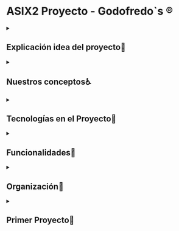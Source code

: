 <h1>ASIX2 Proyecto - Godofredo`s                          ®️</h1>

<details>
  <summary><h2>Explicación idea del proyecto📖</h2></summary>
<br>
<p>Estamos creando una plataforma web similar a GitHub, pero totalmente enfocada en el campo de la ciberseguridad. Como equipo, nuestra misión es ofrecer un espacio donde los profesionales de la seguridad informática puedan colaborar, compartir herramientas, scripts y proyectos que aborden distintas áreas de ciberseguridad, desde la evaluación de vulnerabilidades hasta la automatización de auditorías.

Una de las características clave de nuestra plataforma es el uso de imágenes Docker, lo que permitirá a los usuarios crear y compartir entornos preconfigurados de manera rápida y sencilla. Con esto, cualquier miembro de la comunidad podrá replicar de forma precisa estos entornos para realizar pruebas de seguridad, sin necesidad de configuraciones complejas. Además, esto facilitará la colaboración entre profesionales, ya que los entornos Docker garantizan que todo el mundo trabaje en el mismo entorno aislado y seguro.</p>
</details>

<details>
  <summary><h2>Nuestros conceptos♿</h2></summary>
  <br>
  
  <details>
  <summary><h3>Firebase (Servicio)</h3></summary>


  
</details>

  <details>
  <summary><h3>JavaScript (Lenguaje de Programación)</h3></summary>
  <br>
  <p>JavaScript es un lenguaje de programación interpretado y de alto nivel utilizado principalmente en el desarrollo web para crear páginas interactivas. Funciona del lado del cliente (en el navegador), pero también puede ejecutarse en el servidor mediante tecnologías como Node.js.</p>

  
</details>

  <details>
  <summary><h3>Docker🐋(Contenerización)</h3></summary>
  <br>
  <p>Docker es una plataforma que permite crear, distribuir y ejecutar aplicaciones dentro de contenedores. Los contenedores empaquetan todo lo necesario para que una aplicación funcione de manera consistente en diferentes entornos.</p>

  
</details>

  <details>
  <summary><h3>Nginx (Servidor Web y Proxy)</h3></summary>
  <br>
  <p>Nginx es un servidor web de alto rendimiento que también funciona como proxy inverso, balanceador de carga y servidor de caché. Es ampliamente utilizado en la distribución de tráfico web y la mejora del rendimiento de sitios web.</p>

  
</details>
</details>

<details>
  <summary><h2>Tecnologías en el Proyecto🤖</h2></summary>
  <br>
  <p>dddd</p>
  <p>dddd</p>
</details>


<details>
  <summary><h2>Funcionalidades📁</h2></summary>


  
</details>


<details>
  <summary><h2>Organización👣</h2></summary>
  <br>
  <h4>Nicolás Guerra📗</h4>

<h5>  - </h5>
<h5>  - </h5>

<h4>Adrià Trillo📙</h4>
<h5>  - </h5>
<h5>  - </h5>

<h4>Edward Murphy📘</h4>
<h5>  - </h5>
<h5>  - </h5>

</details>


<details>
  <summary><h2>Primer Proyecto🍆</h2></summary>
  <h1>ASIX2 Primer Proyecto Pagina Web - Godofredo`s</h1>

<h2>ÍNDICE</h2>
<ul>
    <li><b><a href="#Explicación idea del proyecto">Explicación idea del proyecto</a></b></li>
    <li><b><a href="#Nuestros Objetivos">Nuestros Objetivos</a></b></li>
    <li><b><a href="#Tecnologías Usadas">Tecnologías Usadas</a></b></li>
    <li><b><a href="#Organización">Organización:</a></b></li>
    <ul>
        <li><a href="#Diagrama Gantt">Diagrama Gantt</a></li>
        <li><a href="#Diagrama NoSql">Diagrama NoSql</a></li>
    </ul>
    <li><b><a href="#Página Web">Página Web:</a></b></li>
    <ul>
        <li><a href="#Mockup">Mockup</a></li>
        <li><a href="#Diagrama Web">Diagrama Web</a></li>
        <li><a href="#Paleta Colores">Paleta Colores</a></li>
        <li><a href="#Logo">Logo</a></li>
        <li><a href="#Funcionalidades Web">Funcionalidades Web</a></li>
    </ul>
    <li><b><a href="#Proxmox">Proxmox:</a></b></li>
    <ul>
        <li><a href="#Imagen Arquitectura">Imagen Arquitectura</a></li>
    </ul>
    <li><b><a href="#Router">Router</a></b></li>
    <li><b><a href="#DHCP">DHCP</a></b></li>
    <li><b><a href="#Firebase">Firebase</a></b></li>
    <li><b><a href="#DNS">DNS</a></b></li>
    <li><b><a href="#NGINX (Web)">NGINX (Web)</a></b></li>
    <li><b><a href="#FTP">FTP</a></b></li>
    <li><b><a href="#Cloudflared">Cloudflared</a></b></li>
    <li><b><a href="#Docker">Docker</a></b></li>
    <li><b><a href="#Instalaciones">Instalaciones:</a></b></li>
    <ul>
        <li><a href="#Instalación Proxmox">Instalación Proxmox</a></li>
        <li><a href="#Instalación Router">Instalación Router</a></li>
        <li><a href="#Instalación DHCP">Instalación DHCP</a></li>
        <li><a href="#Instalación Firebase">Instalación Firebase</a></li>
        <li><a href="#Instalación DNS">Instalación DNS</a>
        <li><a href="#Instalación NGINX">Instalación NGINX y SSL</a></li>
        <li><a href="#Instalación FTP">Instalación FTP</a></li>
        <li><a href="#Instalación Cloudflared">Instalación Cloudflared</a></li>
        <li><a href="#Instalación Docker">Instalación Docker</a></li>
    </ul>
</ul>



<h2 id="Explicación idea del proyecto">Explicación idea del proyecto</h2>
<p>Estamos creando una plataforma web similar a GitHub, pero totalmente enfocada en el campo de la ciberseguridad. Como equipo, nuestra misión es ofrecer un espacio donde los profesionales de la seguridad informática puedan colaborar, compartir herramientas, scripts y proyectos que aborden distintas áreas de ciberseguridad, desde la evaluación de vulnerabilidades hasta la automatización de auditorías.

Una de las características clave de nuestra plataforma es el uso de imágenes Docker, lo que permitirá a los usuarios crear y compartir entornos preconfigurados de manera rápida y sencilla. Con esto, cualquier miembro de la comunidad podrá replicar de forma precisa estos entornos para realizar pruebas de seguridad, sin necesidad de configuraciones complejas. Además, esto facilitará la colaboración entre profesionales, ya que los entornos Docker garantizan que todo el mundo trabaje en el mismo entorno aislado y seguro.</p>


<h2 id="Nuestros Objetivos">Nuestros Objetivo</h2>
<p>Nuestro objetivo es proporcionar una herramienta que no solo centralice el desarrollo en ciberseguridad, sino que también fomente una colaboración más efectiva entre expertos y entusiastas de la seguridad informática. Al concentrar los recursos, herramientas y proyectos en un solo lugar, buscamos facilitar el acceso a soluciones innovadoras y prácticas que puedan ser utilizadas por toda la comunidad.</p>
<img src="https://github.com/user-attachments/assets/222bf100-c324-4f2e-86e5-ef21598cb985" alt="LOGO-GODO" width="800" height="600" />

<h2 id="Tecnologias Usadas">Tecnologias Usadas</h2>
<p>En este proyecto, se han seleccionado las siguientes tecnologías para crear un entorno virtualizado y una aplicación web efectiva:</p>

<h4>1. Proxmox</h4>
<p>Proxmox es una plataforma de virtualización de código abierto que combina la gestión de máquinas virtuales y contenedores en un entorno centralizado. Ofrece una solución integral para optimizar el uso de los recursos del servidor, permitiendo administrar múltiples entornos desde una única interfaz. Además, facilita la creación de copias de seguridad, la migración en vivo de máquinas y la gestión avanzada de almacenamiento, lo que la convierte en una herramienta robusta para centros de datos y servidores privados.</p>

<h4>2. Máquinas Virtuales (VM)</h4>
<p>Las máquinas virtuales permiten ejecutar varios sistemas operativos independientes en un único hardware físico. Esto es útil tanto para pruebas como para la implementación de aplicaciones en entornos aislados, garantizando que los fallos o cambios en una máquina no afecten a las demás. Además, las VM mejoran la seguridad y flexibilidad del sistema, permitiendo la asignación dinámica de recursos y facilitando la escalabilidad según las necesidades del proyecto.</p>

<h4>3. BOOTSTRAP</h4>
<p>Bootstrap es un framework de diseño front-end que facilita la creación de interfaces web responsivas y modernas. Proporciona un conjunto predefinido de componentes de diseño, como botones, formularios, tablas y menús, que permiten a los desarrolladores construir sitios web atractivos con menos esfuerzo. Su uso de un sistema de rejillas y su enfoque "mobile-first" aseguran que los sitios web se adapten adecuadamente a cualquier dispositivo, mejorando la experiencia del usuario.</p>

<h4>4. HTML (HyperText Markup Language)</h4>
<p>HTML es el lenguaje de marcado fundamental para la creación de páginas web. Define la estructura básica del contenido mediante etiquetas, como encabezados, párrafos, imágenes y enlaces, que los navegadores web interpretan para mostrar el contenido de manera visual. Es el pilar de cualquier sitio web, proporcionando la base sobre la cual se construyen elementos interactivos y visuales mediante otras tecnologías como CSS y JavaScript.</p>

<h4>5. CSS (Cascading Style Sheets)</h4>
<p>CSS es el lenguaje utilizado para controlar la presentación y diseño de las páginas web. Permite separar el contenido (HTML) de la presentación, facilitando el mantenimiento y la actualización del estilo visual de un sitio. Con CSS se puede ajustar el diseño, los colores, las fuentes y el espaciado de los elementos, asegurando que las páginas web sean atractivas y responsivas, adaptándose a diferentes tamaños de pantalla y dispositivos.</p>

<h4>6. Firebase</h4>
<p>Firebase es una plataforma de desarrollo de aplicaciones basada en la nube, que incluye una base de datos NoSQL en tiempo real. Es ideal para aplicaciones que requieren un manejo eficiente de grandes volúmenes de datos, ya que permite almacenar, sincronizar y recuperar información de forma rápida y escalable. Además, proporciona herramientas para la autenticación, hosting y analítica, lo que facilita el desarrollo completo de aplicaciones web y móviles.</p>

<h4>6. Dockers</h4>
<p>Docker es una plataforma que utiliza contenedores para simplificar el desarrollo, despliegue y ejecución de aplicaciones. Permite empaquetar una aplicación y todas sus dependencias en una "imagen", asegurando que funcione de manera consistente en diferentes entornos. Al usar Docker, se reduce la necesidad de configurar entornos específicos en cada servidor, lo que agiliza la implementación y mejora la escalabilidad y portabilidad de las aplicaciones.</p>

<h4>Conclusión</h4>
<p>Estas tecnologías garantizan un entorno sólido y flexible, permitiendo el desarrollo de una aplicación web dinámica y eficiente que cumple con los objetivos del proyecto.</p>

<br>

<h2 id="Organizacion">Organizacion</h2>

<h4>Nicolás Guerra</h4>
<h5>  - Proxmox</h5>
<h5>  - DOCKERS</h5>
<h5>  - Firebase</h5>

<h4>Adrià Trillo</h4>
<h5>  - Máquinas Virtuales (VM)</h5>
<h5>  - HTML (HyperText Markup Language)</h5>

<h4>Edward Murphy</h4>
<h5>  - CSS (Cascading Style Sheets)</h5>
<h5>  - BOOTSTRAP</h5>

<h2 id="Diagrama Gantt">Diagrama Gantt</h2>
<img src="https://github.com/Rusta4/Godofredos/blob/main/fotos_memoria/diagrama-grantt.png" alt="LOGO-GODO" width="800" height="500" />

<h2 id="Diagrama NoSql">Diagrama NoSql</h2>
<p>Al haber utilizado Firebase, que tal como hemos comentado anteriormente, es un tipo de base de datos <b>NOSQL</b>. Así que la manera de realizar el diagrama es totalmente distinto, y en nuestro caso, lo hemos realizado desde el mismo cloud de Firebase. A continuación, os vamos a mostrar como han quedado estructuradas el conjunto de colecciones (tablas) con todos sus documentos y campos.</p>

<img src="https://github.com/user-attachments/assets/56b66400-d640-4b77-87d8-6df387f9c247" alt="LOGO-GODO" width="1000" height="500" />
<img src="https://github.com/user-attachments/assets/1c5a2ee1-1f9f-4540-858a-4dd2a3334718" alt="LOGO-GODO" width="1000" height="500" />
<img src="https://github.com/user-attachments/assets/4ea8488b-9647-413d-b05f-04bcfa4805bc" alt="LOGO-GODO" width="1000" height="500" />
<img src="https://github.com/user-attachments/assets/b3020efc-6d73-4622-aa33-34a2ffb66727" alt="LOGO-GODO" width="1000" height="500" />
<img src="https://github.com/user-attachments/assets/1ad4121e-51dd-4f97-bd8e-cfc334f9510d" alt="LOGO-GODO" width="1000" height="500" />
<img src="https://github.com/user-attachments/assets/acaca4fd-4094-4c29-a917-e81d2e7d605a" alt="LOGO-GODO" width="1000" height="500" />


<h1 id="Pagina Web">Pagina Web</h1>

<h2 id="Mockup">Mockup</h2>
<p>La primera pantalla es la de bienvenida, diseñada para captar la atención del usuario con un video de fondo que hace que la página sea visualmente atractiva. El mensaje principal invita a los usuarios a explorar el foro con repositorios destacados, acompañado de un botón de llamada a la acción que los lleva a descubrir los servicios ofrecidos. Además, se presentan categorías populares como Docker, Hacking tools e ISO files, que permiten a los usuarios elegir temas de interés de forma rápida y sencilla. Al final, se incluyen enlaces a redes sociales y la información legal, cumpliendo con las normativas y facilitando la conexión con la comunidad.</p>

<p>La segunda pantalla está enfocada en la exploración de contenido mediante una barra de búsqueda con filtros. Este diseño en formato de cuadrícula presenta resultados organizados en tarjetas visuales que muestran imágenes, texto y enlaces, brindando una vista previa clara del contenido antes de que el usuario acceda a más detalles. Los filtros permiten a los usuarios personalizar la búsqueda según sus necesidades, haciendo que la navegación sea más eficiente y rápida.</p>

<p>Por último, la tercera pantalla está dedicada a ofrecer información sobre el proyecto. Aquí se destaca un carrusel de imágenes que resalta características clave o actualizaciones del proyecto, acompañado de un bloque de texto que proporciona una breve descripción. Además, se muestran estadísticas importantes como descargas, usuarios activos y la experiencia en el sector, lo que ayuda a generar confianza en los visitantes mostrando el impacto y alcance del proyecto.</p>

<p>En general, el diseño está pensado para ofrecer una experiencia de usuario fluida, con una interfaz limpia y bien organizada. Cada sección tiene un propósito claro, facilitando la navegación y asegurando que los usuarios encuentren la información que buscan sin sentirse abrumados.</p>

<img src="https://github.com/Rusta4/Godofredos/blob/main/mokcups/conjunto-mockup%C3%A7.png" alt="LOGO-GODO" width="1000" height="500" />

<h2 id="Diagrama Web">Diagrama Web</h2>
<p>El mapa del sitio presenta una estructura técnica organizada alrededor de la página principal (HOME), que actúa como nodo central para acceder a cinco secciones clave: recursos técnicos, gestión de usuarios y páginas informativas. Los recursos técnicos incluyen Hacking tools, Docker, y ISO files, que enlazan a un foro de hacking, una página sobre Docker y descargas de archivos ISO, respectivamente. La gestión de usuarios se centra en la sección INICIAR SESIÓN, que permite autenticarse, registrarse o recuperar contraseñas mediante un código de verificación. Además, desde diferentes áreas del sitio se puede acceder al Perfil de usuario, donde es posible modificar credenciales como el usuario, la contraseña o el correo. La sección About Us proporciona información sobre el sitio, con enlaces hacia la autenticación y registro. La estructura facilita un flujo de navegación eficiente, priorizando tanto el acceso a recursos técnicos como la administración de la cuenta del usuario de manera clara y modular.</p>
<img src="https://github.com/user-attachments/assets/e90dfc7f-f809-465d-98d9-5063af0227a1" alt="LOGO-GODO" width="900" height="500" />

<h2 id="Paleta Colores">Paleta Colores</h2>
<p>Esta paleta de colores combina el blanco, gris claro, azul oscuro y verde fuerte para equilibrar simplicidad, profesionalismo y dinamismo. El blanco aporta claridad y limpieza, mientras que el gris claro ofrece neutralidad y elegancia sin desentonar. El azul oscuro transmite confianza y seriedad, siendo ideal para entornos corporativos, y el verde fuerte añade energía y frescura, destacando elementos clave como llamadas a la acción. En conjunto, crean una armonía visual que es funcional y atractiva.</p>
<img src="https://github.com/user-attachments/assets/4a00d276-8ad7-4cf6-a7fb-11ecbbd096f1" alt="LOGO-GODO" width="900" height="250" />

<h2 id="Logo">Logo</h2>
<p>Usaremos el primer logo para nuestra web porque refleja simplicidad y profesionalismo, alineándose con el estilo minimalista de marcas tecnológicas modernas. El diseño en blanco y negro aporta una estética limpia y elegante, lo que facilita su integración en diferentes plataformas. Además, el animal icónico en el logo le da personalidad y un toque distintivo sin sobrecargar el diseño.</p>
<img src="https://github.com/user-attachments/assets/a8580f0e-db47-4891-bf4a-0d3fd1cccb1d" alt="LOGO-GODO" width="400" height="400" />

<h2 id="Funcionalidades Web">Funcionalidades Web</h2>
<img src="https://github.com/user-attachments/assets/37a57af5-b507-4c2a-ad87-854c6c390611" alt="LOGO-GODO" width="1000" height="550" />
<img src="https://github.com/user-attachments/assets/750eb6fb-18b9-49af-bc89-a224408ab418" alt="LOGO-GODO" width="1000" height="550" />
<img src="https://github.com/user-attachments/assets/abc825ac-d3d8-4b15-a1c8-1d5af8564ee5" alt="LOGO-GODO" width="1000" height="550" />

<br>
    
<h1 id="Proxmox">Proxmox</h1>

<h2 id="Imagen Arquitectura">Imagen Arquitectura</h2>
<p>Nuestra arquitectura esta basada en una red virtual, la cual consta de un cliente (MV CLIENTE) que se conecta a Firebase mediante una máquina virtual que funciona como router (MV ROUTER) y un router físico conectado a Internet. Dicho enrutador consta con una dirección IP pública dinámica (100.77.20.X), la cual permite la conexión a Internet. MV ROUTER administra dos interfaces: una (VMBR0) externa con IP pública (100.77.20.120) conectada al router físico y otra (VMBR1) interna con IP privada (10.20.40.1) para la comunicación en la red local con el cliente (IP 10.20.40.2). La creación de estas dos redes permite al cliente el acceso a servicios externos, como Firebase, mediante la infraestructura virtual y física. Nosotros lo hemos realizado de la siguiente manera, </p>.
<img src="https://github.com/user-attachments/assets/fe519f3a-bd52-4966-bbc3-93b77aabf96b" alt="LOGO-GODO" width="900" height="600" />


<h1 id="Router">Router</h1>
<p>La incorporación de un router en nuestro proyecto es fundamental para su desarrollo, ya que necesitamos un dispositivo que actúe como puente y permita la conexión entre la red interna y el internet. Para lograr esto, configuraremos dos adaptadores: el primero establecerá la conexión con una red que tenga acceso a internet, mientras que el segundo se comunicará con la red interna. A través de la utilización de iptables, podremos habilitar el reenvío de paquetes, permitiendo así que los dispositivos de la red interna accedan a internet.</p>



<h1 id="DHCP">DHCP</h1>
<p>La integración de un servidor DHCP en nuestro proyecto es esencial para facilitar la gestión de direcciones IP en la red. Este dispositivo se encargará de asignar automáticamente direcciones IP a los dispositivos que se conectan a la red, simplificando así la configuración de cada uno. Al establecer un rango de direcciones disponibles y configurar el tiempo de concesión, el servidor DHCP asegura que cada dispositivo reciba una IP única sin conflictos</p>



<h1 id="Firebase">Firebase</h1>
<p>Firebase Database es una base de datos NoSQL alojada en la nube. Los datos se almacenan en formato JSON y se sincronizan en tiempo real con cada cliente conectado, manteniéndose disponibles incluso cuando la aplicación no tiene conexión. Nosotros utilizamos Firebase para tener la BBDD ahí dentro. Firebase utiliza scripts de .JSON para poder hacer consultas a la página web.</p> 

<p>Entre sus características principales, destaca la sincronización en tiempo real, la escalabilidad para manejar grandes volúmenes de datos y una estructura flexible que facilita la organización. Además, ofrece ventajas como la fácil integración con otros servicios de Firebase, reglas de seguridad para controlar el acceso a los datos y la capacidad de almacenamiento offline, permitiendo a los usuarios interactuar con la aplicación sin conexión a Internet. Este servicio es ideal para aplicaciones de chat, sistemas de gestión de contenidos y juegos multijugador, garantizando una experiencia fluida y dinámica.</p>


<h1 id="DNS">DNS</h1>
<p>Un servidor DNS es una herramienta muy importante en un proyecto de IT, ya que nos permite realizar funciones como la resolución de nombres directa o inversa. Además, nos permitirá tener acceso a la web del proyecto mediante el nombre de dominio o la IP, ya que lo configuraremos para que el servidor DNS y WEB funcionen al unísono.</p> 

<p>El DNS actúa como un directorio telefónico de Internet, traduciendo nombres de dominio amigables (como www.ejemplo.com) a direcciones IP que las computadoras pueden entender. Esto no solo facilita el acceso a sitios web, sino que también mejora la experiencia del usuario al evitar la necesidad de recordar direcciones IP numéricas. Además, los servidores DNS pueden proporcionar características adicionales como la redundancia, aumentando la disponibilidad y fiabilidad del servicio. También permiten gestionar registros de tipo A, CNAME, MX, entre otros, lo que es esencial para configurar correos electrónicos y otros servicios asociados. En resumen, un servidor DNS bien configurado es fundamental para asegurar el funcionamiento eficiente y accesible de cualquier proyecto web.</p>


<h1 id="NGINX (Web)">NGINX (WEB)</h1>
<p>NGINX es un servidor web y un proxy inverso muy importante en un proyecto de IT, ya que ofrece funcionalidades clave como la gestión de solicitudes HTTP, balanceo de carga y terminación de SSL. Su arquitectura asíncrona permite manejar múltiples conexiones simultáneamente, lo que lo hace ideal para aplicaciones con alto tráfico. Además, NGINX puede servir contenido estático de manera eficiente y también funciona como un servidor de proxy para aplicaciones dinámicas. Lo utilizamos para tener nuestro codigo de la web ahi y que la gente pueda verlo desde sus casas</p> 

<p>Una de las principales ventajas de NGINX es su capacidad para optimizar el rendimiento y reducir la latencia en la entrega de contenido. También se integra fácilmente con otros servicios, como servidores de aplicaciones, bases de datos y herramientas de almacenamiento en caché. A través de su configuración, puedes implementar reglas para la redirección de URLs, optimizar la compresión de archivos y habilitar características de seguridad como el filtrado de solicitudes. En resumen, NGINX no solo mejora la eficiencia y velocidad de las aplicaciones web, sino que también ofrece un alto grado de flexibilidad y control sobre el tráfico, siendo una herramienta esencial para cualquier proyecto web moderno.</p>


<h2>¿Qué es un servidor web?</h2>
<p>Un servidor web es un software que gestiona las solicitudes HTTP/HTTPS de los navegadores de los usuarios y responde con recursos, como páginas HTML, imágenes o archivos, que están alojados en el servidor. Básicamente, su función es recibir las peticiones de los clientes y entregarles los contenidos solicitados.</p> 
<br>

<h2>¿Qué es un hosting?</h2>
<p>El hosting, o alojamiento web, es el servicio que permite almacenar los archivos de un sitio web en un servidor para que sean accesibles a través de internet. Los Hosting ofrecen espacio en sus servidores para que los sitios web, correos electrónicos y bases de datos estén disponibles las 24 horas del día. Los servicios de hosting pueden ser compartidos, dedicados o en la nube.</p> 
<br>
<h2>¿Qué es un hosting?</h2>
<p>El hosting, o alojamiento web, es el servicio que permite almacenar los archivos de un sitio web en un servidor para que sean accesibles a través de internet. Los Hosting ofrecen espacio en sus servidores para que los sitios web, correos electrónicos y bases de datos estén disponibles las 24 horas del día. Los servicios de hosting pueden ser compartidos, dedicados o en la nube.</p> 
<br>
<h2>Comparativa entre Nginx y Apache</h2>

<h3>Arquitectura:</h3>

<ul>
<li><b>Apache:</b> Basado en un modelo de procesos o hilos, ya que cada solicitud es gestionada por un proceso o hilo separado.</li>

<li><b>Nginx: </b>Basado en un modelo asincrónico y basado en eventos, donde puede manejar muchas conexiones simultáneas con menos recursos. </li>

</ul>

<h3>Rendimiento:</h3>

<ul>
<li><b>Apache:</b> Menos eficiente en el manejo de muchas conexiones concurrentes debido a su modelo basado en procesos/threads.</li>

<li><b>Nginx: </b>Más eficiente para manejar grandes volúmenes de tráfico concurrente, con un menor uso de recursos.</li>

</ul>



<h3><u>Manejo de solicitudes:</u></h3>

<ul>
<li><b>Apache:</b> Cada solicitud requiere un nuevo hilo o proceso, lo que puede llevar a un mayor consumo de memoria.</li>

<li><b>Nginx: </b>Usa un enfoque no bloqueante y maneja solicitudes de manera asíncrona, lo que le permite procesar más solicitudes con menos memoria.</li>

</ul>

<h3>Soporte de PHP:</h3>

<ul>
<li><b>Apache:</b> Soporte nativo para PHP mediante mod_php.</li>

<li><b>Nginx: </b>No soporta PHP de forma nativa, requiere PHP-FPM (FastCGI Process Manager) para ejecutar PHP.</li>

</ul>

<h3>Configuración y Flexibilidad:</h3>

<ul>
<li><b>Apache:</b> Más flexible, con una amplia gama de módulos y configuraciones. </li>

<li><b>Nginx: </b>Configuración más sencilla y optimizada para rendimiento, pero con menos módulos que Apache.</li>

</ul>


<h3>Compatibilidad:</h3>

<ul>
<li><b>Apache:</b> Compatible con una gran cantidad de tecnologías y módulos, lo que lo hace versátil para muchos tipos de aplicaciones. </li>

<li><b>Nginx: </b>Aunque menos compatible con ciertos módulos que Apache, es excelente en configuraciones específicas de alto rendimiento.</li>

</ul>

<h3>Escalabilidad:</h3>

<ul>
<li><b>Apache:</b>  Menos escalable en entornos de alta carga debido a su modelo de procesos. </li>

<li><b>Nginx: </b>Mejor escalabilidad para manejar tráfico de alto volumen gracias a su modelo de procesamiento eficiente.</li>

</ul>
<br>

<h1 id="FTP">FTP</h1>
<p>FTP es un protocolo de red fundamental en un proyecto de IT, ya que permite la transferencia de archivos entre un cliente y un servidor de manera eficiente. A través de FTP, los usuarios pueden cargar y descargar archivos, facilitando la gestión de contenido en servidores web y otros entornos de almacenamiento. Además, este protocolo soporta la transferencia de archivos grandes y la posibilidad de reanudar cargas interrumpidas. Nosotros utilizaremos el ftp para que se almacenen ahi los archivos de la gente y la gente pueda descargarlos.</p> 


<p>Una de las principales ventajas de FTP es su simplicidad y amplia compatibilidad con diferentes sistemas operativos y plataformas. Permite la autenticación mediante credenciales, lo que garantiza la seguridad en la transferencia de datos. Además, con la variante SFTP (SSH File Transfer Protocol), se puede añadir una capa de cifrado, protegiendo así la información sensible durante el tránsito. FTP también ofrece funciones como la posibilidad de cambiar permisos de archivos y directorios, lo que permite una gestión más granular del acceso a los datos. En resumen, FTP es una herramienta esencial para la administración de archivos en proyectos web, asegurando una transferencia eficiente y segura de datos.</p>

<h1 id="Cloudflared">Cloudflared</h1>
<p>En mi proyecto, utilizo Cloudflared con NGINX para gestionar el tráfico de mi web, que está alojada en godo y accesible a través del dominio tallerdekirby.es. Hay varias razones por las que decidí integrar estas herramientas:

- Seguridad mejorada (Zero Trust)
Al utilizar Cloudflared, me aseguro de que no exponga directamente mi servidor a internet. Con Cloudflare Tunnel, puedo crear un túnel seguro entre mi servidor y los servicios de Cloudflare, lo que elimina la necesidad de abrir puertos en mi red. Esto mejora la seguridad al permitir que todo el tráfico pase a través de Cloudflare, que filtra amenazas antes de que lleguen a mi servidor. Además, Cloudflare protege mi aplicación de ataques DDoS, fuerza bruta, bots maliciosos, entre otros, lo que me da una capa adicional de protección.


- Configuración sencilla de SSL/TLS
Cloudflare me ofrece certificados SSL gratuitos y gestionados, lo cual me ahorra el trabajo de gestionar certificados SSL/TLS en mi servidor. Al usar Cloudflared con NGINX, el tráfico entre los usuarios y mi servidor está protegido de forma transparente, ya que Cloudflare maneja el cifrado en el túnel, garantizando una comunicación segura sin necesidad de configuraciones adicionales en mi parte.

En resumen, al usar Cloudflared con NGINX, puedo asegurarme de que mi sitio web godo en tallerdekirby.es esté bien protegido, funcione rápidamente y sea fácilmente escalable. Estas herramientas me ofrecen una solución eficiente y segura, lo que me permite centrarme más en el desarrollo y contenido de mi web sin preocuparme tanto por los aspectos técnicos de infraestructura y seguridad.
</p>

<h1 id="Docker">Dockers</h1>
<p>En mi proyecto, quiero implementar Docker de una manera que permita a los usuarios interactuar con una imagen Docker dentro de mi web, todo en un servidor externo. Mi objetivo es ofrecerles una experiencia donde puedan utilizar esta imagen de Docker sin necesidad de tener conocimientos técnicos ni hacer configuraciones complejas. Básicamente, quiero que puedan acceder y usar la imagen directamente desde el navegador.

- ¿Cómo lo voy a lograr?
Configuración de Docker en el servidor externo: Para lograrlo, voy a configurar un servidor externo que ejecute Docker. En ese servidor, cargaré una imagen Docker específica que permita a los usuarios ejecutar aplicaciones o herramientas dentro de un entorno aislado. La imagen Docker será preconfigurada con todo lo necesario, por lo que los usuarios no tendrán que hacer nada más que interactuar con la interfaz web.

- Interfaz web fácil de usar: 
Crearé una interfaz sencilla en mi web para que los usuarios puedan interactuar con la imagen Docker. Desde esta interfaz, podrán enviar comandos o realizar acciones dentro del contenedor, todo sin necesidad de instalar Docker o ejecutar configuraciones en su propio sistema. La comunicación con el servidor externo será transparente para ellos; simplemente usarán la web como si fuera una aplicación más.

- Seguridad y control: 
Para garantizar la seguridad de los usuarios y de mi infraestructura, controlaré el acceso a los contenedores Docker mediante permisos y restricciones. Esto me permitirá asegurarme de que los usuarios solo tengan acceso a lo que necesiten, evitando riesgos innecesarios.

- Escalabilidad y rendimiento:
Al usar Docker, puedo gestionar y escalar fácilmente los contenedores para soportar una mayor cantidad de usuarios sin afectar el rendimiento. Docker me permitirá lanzar instancias de la imagen de manera eficiente según la demanda, sin tener que preocuparme por la gestión manual de recursos.

- Experiencia sin complicaciones: 
Al final, el objetivo es que los usuarios de mi web puedan acceder a un contenedor Docker, utilizar las herramientas o servicios dentro de él, y todo esto sin necesidad de hacer configuraciones complejas. Quiero que la experiencia sea lo más sencilla posible, de modo que puedan enfocarse en lo que necesitan hacer dentro del contenedor, sin complicaciones.

En resumen, con esta solución basada en Docker, espero ofrecer a los usuarios una experiencia interactiva en mi web donde puedan utilizar una imagen Docker en un servidor externo, todo a través de una interfaz web amigable y sin necesidad de configuraciones adicionales.</p>

<img src="https://github.com/user-attachments/assets/ee34a6f1-98e1-4fd3-9f9d-3d241e743c9f" alt="LOGO-GODO" width="1000" height="500" />
<img src="https://github.com/user-attachments/assets/0601cb1f-1ec7-4787-9279-f89a1a109557" alt="LOGO-GODO" width="1000" height="500" />

<h1 id="Instalaciones">Instalaciones</h1>
<h1 id="Instalación Proxmox">Instalación Proxmox</h1>
<p> Aqui podrá encontrar presente toda la información sobre la instalación que hemos llevado a curso con Proxmox</p>
<h2>IP`s PROXMOX (Interna y Externa)</h2>
<p>Estas son las siguientes IP's dentro de los bridges de nuestra red, las cuales la <b>VMBR0</b> y la <b>VMBR1</b> iran en el Router y la <b>VMBR1</b> solo ira en el cliente (estas ip`s la hemos generado nosotros para que sea la red interna).</p>
<img src="https://github.com/user-attachments/assets/d3b779ba-4444-4fef-8b57-d859c45d2e1b" alt="LOGO-GODO" width="1000" height="400" />


<h2>Configuracion Netplan Cliente</h2>
<p>Hemos creado una <b>red interna</b> en Proxmox, con el fin de poder manejar la conectividad de las VM. Esta es la configuracion del el <b>Cliente</b> con la que ponemos la ip que en nuestro caso es <b>10.20.40.2/24</b>. Despues ponemos la via que seria la ip del router que en nuestro caso es <b>10.20.40.1/24</b> </p>
<img src="https://github.com/user-attachments/assets/2eab6a67-2fdb-49d8-b8ac-9dbb79721d44" alt="LOGO-GODO" width="900" height="400" />

<h2>Configuracion Netplan Router</h2>
<p>Hemos añadido un <b>router virtual</b> en Proxmox. Actúa como un punto central para gestionar el tráfico de la red interna y también para mantener la comunicación por fuera de la red interna creada.</p>
<img src="https://github.com/user-attachments/assets/85217131-03cd-4772-a3a0-dcf624145ae9" alt="LOGO-GODO" width="900" height="500" />

<h2>Conexion Entre Maquinas</h2>
<p> Hemos configurado las interfaces de red tanto en el router como en el cliente. Gracias a dicha configuración, las máquinas virtuales y otros dispositivos en la red interna pudieran conectarse entre sí y con el router. Tras conseguir la conexión entre las máquinas hemos realizado ping entre ellas para ver que funciona la configuracion del netplan. Tambien el router deberia tener conexion hacia fuera, para eso hacemos un ping a Google.com desde el router para ver que funciona</p>
<img src="https://github.com/user-attachments/assets/f95da3ba-bfc4-4488-a961-08f3ab36d132" alt="LOGO-GODO" width="1100" height="600" />

<h2>Configuración de IPTables</h2>
<p>Para la configuración de las reglas del firewall y redirección de tráfico, hemos utilizado IPTables y hemos modificado el archivo "/etc/sysctl.conf" descomentando la linea <b>net.ipv4.ip_forward=1</b>. Este ajuste nos ha permitido a que el router establecido en Proxmox reenvíe tráfico entre diferentes interfaces de red.</p>
<img src="https://github.com/user-attachments/assets/d062a00a-aaae-4e64-a2c4-17988b710dc6" alt="LOGO-GODO" width="900" height="600" />

<br>
<br>

<p>Una vez realizada la modificación, mediante el comando <b>sudo sysctl -p</b>
También hemos configurado una regla para permitir que el tráfico desde la red interna fluya hacia el exterior (Internet) a través de la interfaz de red especificada:
<b>sudo iptables -A FORWARD -i ens19 -o ens18 -j ACCEPT </b> </p>
<img src="https://github.com/user-attachments/assets/980bf8bf-f41f-4b93-a915-bccffde9d45e" alt="LOGO-GODO" width="600" height="300" />

<br>
<br>

<p>Además, se añadió una regla para permitir que las respuestas a las solicitudes que se originan desde la red interna puedan regresar sin problemas. Esta regla es esencial para la comunicación bidireccional. Hacemos el comando <b>sudo iptables -A FORWARD -i ens18 -o ens19 -m state --state ESTABLISHED,RELATED -j ACCEPT</b> para aceptar las reglas que hemos puesto. Después de configurar las reglas necesarias, hemos guardado los cambios realizados mediante el comando <b>sudo iptables-save</b>.</p> Una vez hecho esto deberia funcionar la conexion entre maquina Router - Cliente y el Cliente deberia tener conexion hacia fuera. Para comprobarlo podemos hacer un ping a Google.com desde la maquina cliente.
<img src="https://github.com/user-attachments/assets/eccf8c13-227f-44d6-901c-a7e328effdb8" alt="LOGO-GODO" width="1200" height="400" />

<h2>Reglas Permanentes</h2>
<p>Para que las reglas de IPTables se mantuvieran después de reiniciar el sistema, hemos procedido a instalar el paquete <b>iptables-persistent</b> mediante el siguiente comando <b>sudo apt install iptables-persistent -y</b></p>
<img src="https://github.com/user-attachments/assets/f7bc6414-ad7c-4fba-8651-15f21ec70b74" alt="LOGO-GODO" width="900" height="400" />

<h2>Configuracion QEMU Cliente</h2>
<p>En la máquina cliente, se instaló el paquete <b>qemu-guest-agent</b> mediante el comando <b>sudo apt install qemu-guest-agent</b>. Esta herramienta es útil para la administración de máquinas virtuales y su integración con el sistema Proxmox. Tras la instalación del qemu-guest-agent, hemos realizado ajustes en las opciones de configuración de la máquina virtual cliente en Proxmox.</p>
<img src="https://github.com/user-attachments/assets/aba1ca56-4c0f-403b-9ad9-fdb9fe35e1ad" alt="LOGO-GODO" width="1000" height="500" />

<h1 id="Instalación Router">Instalación del Router</h1>
<p>Para la instalación del router no tenemos que extendernos mucho, ya que únicamente hay que configurar el netplan y el iptables.</p>

<h2>Configuración del ens19</h2>
<p>En primer lugar, configuraremos la interfaz de red ens19 para poder tener conexión con el exterior. Para ello, aplicaremos la siguiente configuración del netplan:</p>
<img src="https://github.com/Rusta4/Godofredos/blob/main/fotos_memoria/netplan-ens19.png" alt="LOGO-GODO" width="468" height="239" />

<p>Hemos configurado el ens19 con la IP 100.77.20.20, que, está dentro de la red que nos permite la conexión con internet. Además, le indicamos que no queremos coger la IP por DHCP para evitar que el router tenga una IP diferente cada vez que se inicia. </p>

<h2>Configuración del ens18</h2>
<p>En segundo lugar, configuaremos el adaptador de red en18 para que se comunique con la red interna. Esta red es la 10.20.40.0/24 y, tiene como gateway el gateway de la red real que nos permite la conexión a internet ( 100.77.20.1 ). </p>

<img src="https://github.com/Rusta4/Godofredos/blob/main/fotos_memoria/netplan-ens18.png" alt="LOGO-GODO" width="513" height="238" />

<h2>Resultado final del netplan del router</h2>

<img src="https://github.com/Rusta4/Godofredos/blob/main/fotos_memoria/netplan-router-all.png" alt="LOGO-GODO" width="635" height="525" />

<h2>Iptables y forwarding</h2>
<p>Una vez configurado los adaptadores de red, hay que configurar el iptables para que los clientes de la red interna tenga acceso a internet.</p>

<h2>Archivo sysctl.conf</h2>
<p>La primera configuración es el arcvhivo "/etc/sysctl.conf", donde descomentaremos la línea <b>net.ipv4.ip.forward=1</b> para permitir el reenvío de tráfico entre las diferentes interaces de red.</p>
<img src="https://github.com/Rusta4/Godofredos/blob/main/fotos_memoria/sysctl-cong.png" alt="LOGO-GODO" width="247" height="93" />

<h2>Conexión de la red interna con el exterior</h2>
<p>Una vez realizada esta configuración, utilizaremos ip tables para que el tráfico de la red interna fluya hacia el exterior a través de la red especificada. </p>

<pre>
<code>
<b>sudo iptables -A FORWARD -i ens19 -o ens18 -j ACCEPT</b>
</code>
</pre>

<p>Además, se añadió una regla para permitir que las respuestas a las solicitudes que se originan desde la red interna puedan regresar sin problemas. Esta regla es esencial para la comunicación bidireccional.</p>

<pre>
<code>
<b>sudo iptables -A FORWARD -i ens18 -o ens19 -m state --state ESTABLISHED,RELATED -j ACCEPT</b>
</code>
</pre>

<p>Una vez hecho esto, reiniciamos el router y comrpobamos la conexión.</p>
<pre>
<code>
<b>ping 8.8.8.8</b>
</code>
</pre>
<img src="https://github.com/Rusta4/Godofredos/blob/main/fotos_memoria/ping-nginx.png" alt="LOGO-GODO" width="509" height="175" />
<br>
<h2>Reglas permanentes</h2>
<p>Para que las reglas de IPTables se mantengan después de reiniciar el sistema, instalamos el paquete iptables-persistent</p>

<pre>
<code>
<b>sudo apt install iptables-persistent -y</b>
</code>
</pre>

<h1 id="Instalación DHCP">Instalación del DHCP </h1>
<p>Ahora que ya hemos configurado el router, es hora de configurar el servicio DHCP para que brinde las IP a todos los clientes que vayamos agregando a lo largo del proyecto.</p>

<h2>Actualización del sistema e instalador del servicio DHCP</h2>
<p>Nos aseguramos de que nuestro router está actualizado y le instalamos el DHCP</p>

<pre>
<code>
<b>sudo apt update && sudo apt upgrade -y</b>
</code>
</pre>

y 

<pre>
<code>
<b>sudo apt install isc-dhcp-server</b>
</code>
</pre>

<h2>Configuración del dhcpd.conf</h2>
<p>Una vez instalado el servicio DHCP nos dirigimos al archivo de configuración,que se encuentra en la ruta <b>"/etc/dhcp/dhcpd.conf"</b>. En este archivo delcararemos la siguiente configuración: </p>

<ul>
<li><b>El rango de IPs</b></li>

<li><b>El gateway de la red interna</b></li>

<li><b>La IP del servidor DNS</b></li>

<li><b>El nombre de dominio </b>( Godofredo.com) </li>

<li><b>La resolución inversa del DNS</b></li>

</ul>

<h2>Direcciones estáticas por MAC</h2>
<p>Durante la configuración de algunos servidores, hemos tenido problemas con las direcciones IP, ya que se cambiaban las IP cada día y no podíamos establecer ninguna configuración definitiva en ningún servidor. Para que esto no pase, hemos configurado algunas direcciones por MAC, de esta forma el DHCP siempre le brindará la misma dirección IP a los servidor.</p>

<p>Para aplicar esto debemos de indicar el nombre del servidor, su MAC address y qué IP queremos que el DHCP le asigne cada vez que se enciende. </p>

<img src="https://github.com/Rusta4/Godofredos/blob/main/fotos_memoria/mac-dhcp.png" alt="LOGO-GODO" width="380" height="299" />

<h2>Reiniciamos el servidior y miramamos el estado</h2>
<pre>
<code>
<b>sudo systemctl restart isc-dhcp-server</b>
</code>
</pre>
<p>y</p>
<pre>
<code>
<b>sudo systemctl status isc-dhcp-server</b>
</code>
</pre>


<h1 id="Instalación Firebase">Instalación Firebase</h1>
<h2>Funcionamiento interno</h2>
<p>Primero tenemos que intslar una maquina ubuntu y actualizarla. Para actualizarla tenemos que utilizar el comando <b>update && upgrade</b>. Despues de eso la maquina ya estaria actualizada para poder instalar el firebase.</p>
<pre>
<code>
<b>sudo apt update && sudo apt upgrade -y</b>
</code>
</pre>
<br>
<p>Despues de todo necesitamos instalar el nodejs para que funcione (la version importa). Para tener la version mas nueva de nodejs necesitamos ejecutar el siguiente comando:</p>
<pre>
<code>
<b>sudo apt-get install nodejs -y</b>
</code>
</pre>
<p>Como bien hemos mencionado en el comando anterior, este conjunto de comandos garantiza que se utilicen versiones específicas y compatibles de Node.js y npm, evitando posibles fallos debidos a incompatibilidades entre versiones.</p>
<pre>
<code>
# installs fnm (Fast Node Manager)
<b>curl -fsSL https://fnm.vercel.app/install | bash</b>
# activate fnm
<b>source ~/.bashrc</b>
# download and install Node.js
<b>fnm use --install-if-missing 20</b>
# verifies the right Node.js version is in the environment
<b>node -v # should print `v20.18.0`</b>
# verifies the right npm version is in the environment
<b>npm -v # should print `10.8.2`</b>
</code>
</pre>

<br>
<p>Despues de que ya se haya intalado el node js necesitaremos intsalar el npm para poder instalar el firebase-tools. Tendremos que ejecutar el siguiente comando:</p>
<pre>
<code>
<b>sudo apt install npm -y</b>
</code>
</pre>
<br>
<p>Una vez intnstalado el npm solo queda una instalacion mas para que funcione el fire base que es el <b>firebase-tools</b>. Se intala con el siguiente comando:</p>
<pre>
<code>
<b>npm install -g firebase-tools</b>
</code>
</pre>
<br>
<p>Despues de haber instalado el firebase, tenemos que comprobar si es compatible ambas versiones. Para ver que la version sea compatible con nodejs es:</p>
<pre>
<code>
<b>firebase --version</b>
</code>
</pre>
<img src="https://github.com/user-attachments/assets/dedc83ef-6b2c-475f-9a1a-43854b50cc0b" alt="LOGO-GODO" width="800" height="200" />
<br>
<p>Una vez todo esta instalado y hemos comrobado que las versiones son compatibles tenemos que loguearnos con nuestra cuenta. Para eso tenemos que escribir lo siguiente:</p>
<pre>
<code>
<b>firebase login --no-localhost</b>
</code>
</pre>
<img src="https://github.com/user-attachments/assets/b6d07467-ddda-4377-ac9b-f4bc4284e849" alt="LOGO-GODO" width="800" height="100" />

<br>

<p>Una vez logueado tenemos que inicializarlo con el siguiente comando:</p>
<pre>
<code>
<b>firebase init</b>
</code>
</pre>
<img src="https://github.com/user-attachments/assets/4e502ffc-d1b1-4d7f-8934-62c71aebd739" alt="LOGO-GODO" width="1000" height="500" />

<br>

<p>Para ver los proyectos que tienes en firebase puedes utilizar el comando:</p>
<pre>
<code>
<b>firebase projects:list</b>
</code>
</pre>

<br>

<h3>Mas comandos Firebase Ubuntu</h3>
<p>Despues de saber los proyectos que tenemos lo que hacemos es subir los archivos html a nuestra carpeta public y iniciamos el host para poder subir nuestra pagina web con la base de datos subida que se modifica con scripts.</p>
<img src="https://github.com/user-attachments/assets/f75b8951-c442-4734-97a4-f8ae2b5dd3aa" alt="LOGO-GODO" width="1000" height="500" />
<img src="https://github.com/user-attachments/assets/519e8939-ee60-4a38-ae6b-e80cbfb70cdd" alt="LOGO-GODO" width="1000" height="500" />



<h1 id="Instalación DNS">Instalación DNS</h1>
<h2>Actualización del sistema e instalación de Bind9</h2>
<pre>
<code>
<b>sudo apt update && sudo apt upgrade -y</b>
</code>
</pre>

<pre>
<code>
<b>sudo apt install bind9 bind9utils bind9-doc</b>
</code>
</pre>
<br>

<h2>Configuración del netplan</h2>

<p>Accedemos al archivo "/etc/netplan/00-network-manager-all.yaml" y le indicamos que coja la dirección IP con el dhcp4 que ya hemos configurado. <br>
<img src="https://github.com/Rusta4/Godofredos/blob/main/fotos_memoria/netplan-dns.png" alt="LOGO-GODO" width="500" height="300" />

<br>
<br>
<h2>Configuración named.conf.options</h2>

<p>Accedemos al archivo "/etc/bind/named.conf.options" y editamos los forwardes para agregar el servidor de google como un servidor externo. <br>
<img src="https://github.com/Rusta4/Godofredos/blob/main/fotos_memoria/forwarders.png" alt="LOGO-GODO" width="500" height="200" />
    
<p>Añadimos una pequeña configuración para permitir consultas de cualquier IP:</p></p>

<pre>
<code>
<b>allow-query { any; };</b>
</code>
</pre>
<br>
<h2>Edición del archivo named.conf.local</h2>
<p>Una vez editado este archivo procederemos a editar el siguiente "sudo nano /etc/bind/named.conf.local". En este archivo declararemos las zonas ( dominios ) tanto directas como inversas y declararemos el servidor como autoritativo.</p>

<p>Además, aunque no hayamos creado aún el archivo de configuración de la zona vamos adelatando trabajo y declaramos que dicho archivo de configuración se llamará db.godofredo.com y db.10.20.40</p>

<img src="https://github.com/Rusta4/Godofredos/blob/main/fotos_memoria/archivo-conf.local.png" alt="LOGO-GODO" width="550" height="500" />

<br>
<h2>Configuración de la zona directa e inversa</h2>

<p>El siguiente paso crearemos una carpeta ( para tenerlo todo mejor organizado ) donde pondremos los archivos de configuración de la zona directa e inversa, esta carpeta se llamará "zones"</p>

<pre>
<code>
<b>sudo mkdir /etc/bind/zones</b>
</code>
</pre>
<h4>Zona directa</h4>
<p>Además, copiaremos un archivo de configuración de zona directa e inversa que viene con una configuración predeterminada con la instalación de Bind9 para utilizarlo como prototipo y editarlo a nuestro gusto.</p>

<pre>
<code>
<b>sudo cp /etc/bind/db.local /etc/bind/zones/db.godofredo.com</b>
</code>
</pre>

<p>En este archivo configuramos nuestro dominio ( nombre de la zona ) y además le indicamos que tiene que ser el servidor autotitavio con "ns.godofredo.com".</p>

<p>Además, aunque lo hemos dejado con la configuración default, se puede configurar parámetros para el registro SOA como: el Serial, el Refresh de los servidores o el tiempo que se almacena una repuesta negativa en la caché, entre muchos otros.</p>

<p>Por último, realizamos el registro de nombre. Estos, registros son necesários para que el servidor asocie la dirección IP con el nombre de dominio y el nombre de dominio con la IP. También, adelantamos trabajo a futuro y le indicamos que asocie el subdominio www.godofred.com con la dirección IP del servidor WEB.</p>

<img src="https://github.com/Rusta4/Godofredos/blob/main/fotos_memoria/zona-directa.png" alt="LOGO-GODO" width="700" height="400" />
<p> </p>
<p> </p>
<h4>Zona inversa</h4>

<p>A continuación, editaremos el archivo de zona inversa, que es muy similar a la configuración de la zona directa.</p>

<p>En este archivo podemos configurar exactamente los mismo parámetros que en el de la zona directa. Sin embargo, sólo configuraremos registros PTR y NS para que el servidor asocie la IP del servidor DNS al nombre de dominio godofredo.com, es decir la resolución inversa.</p>

<img src="https://github.com/Rusta4/Godofredos/blob/main/fotos_memoria/zona-inversa.png" alt="LOGO-GODO" width="700" height="400" />


<br>
<h2>Edición del archivo named</h2>
<p>Ya casi finalizamos, pero antes debemos de modificar un pequeño parámetro del archivo "/etc/default/named", donde especificaremos la opción -4, por lo que obliga al servidor a utilizar IPv4 y evitar errores de red por direccionamiento de IPv6.</p>

<img src="https://github.com/Rusta4/Godofredos/blob/main/fotos_memoria/-4.png" alt="LOGO-GODO" width="500" height="200" />

<br>

<h2>Edición del archivo resolv.conf y enlaces simbólicos</h2>
<p>Llegados a este punto si le hacemos un nslookup a godofredo.com nos dará error y nos devolvera 127.0.0.1 . Para que esto no pase, debemos de configurar el archivo "/run/systemd/resolve/resolv.conf" con la IP de nuestro servidor y el nombre de dominio.</p>

<img src="https://github.com/Rusta4/Godofredos/blob/main/fotos_memoria/resolv.conf.png" alt="LOGO-GODO" width="400" height="200" />


<p>Para finalizar la configuración, creamos un enlace simbólico al archivo de configuración de resolución de nombres de systemd-resolved en el archivo /etc/resolv.conf</p>

<pre>
<code>
<b>sudo ln -sf /run/systemd/resolve/resolv.conf /etc/resolv.conf</b>
</code>
</pre>
<br>
<h3>Verificación de la configuración</h3>

<p>Una vez editado todos los archivos comprobamos que todos los archivos están bien configurados.</p>

<pre>
<code>
<b>Verificar sintxis: sudo named-checkconf</b>
</code>
</pre>


<pre>
<code>
<b>sudo named-checkzone godofredo.com /etc/bind/zones/db.godofredo.com</b>
</code>
</pre>


<pre>
<code>
<b>sudo named-checkzone 40.20.10.in-addr.arpa /etc/bind/db.10.20.40</b>
</code>
</pre>

<br>
<h2>Reiniciamos Bind9</h2>

<p>Reiniciamos el bind9 para aplicar los cambios</p>

 <pre>
<code>
<b>sudo systemctl restart bind9</b>
</code>
</pre>

<p>Y miramos el estado del servidor</p>

 <pre>
<code>
<b>sudo systemctl restart bind9</b>
</code>
</pre>

<h1 id="Instalación NGINX">Instalación NGINX</h1>
<h3>Actualización del sistema e instalación de Nginx</h3>
<pre>
<code>
<b>sudo apt update && sudo apt upgrade -y</b>
</code>
</pre>

<pre>
<code>
<b>sudo apt install nginx</b>
</code>
</pre>
<br>

<h2>Creación de la carpeta de nuestro dominio</h2>

<p>Creamos una carpeta en el directorio <b>/var/www/html/godofredo.com</b></p><br>
<pre>
<code>
<b>sudo mkdir -p /var/www/html/godofredo.com</b>
</code>
</pre>

<br>
<br>
<h3>Cambiamos los permisos de la carpeta</h3>

<p>Para que, en el momento de acceder a la web desde nuestro navegador, no nos devuleva un error 403 ( forbidden ) deberemos de otorgarle permisos a la carpeta recién creada. Además, cambiar la propiedad del directorio a nuestro usuario permite que se pueda gestionar los archivos sin necesidad de privilegios de superusuario.</p> <br>
<pre>
<code>
<b>sudo chown -R godofredo:godofredo /var/www/godofredo.com</b>
</code>
</pre>
    

<h2>Creación del archivo de configuración de Nginx</h2>
<p>Este archivo es un punto clave a la hora de de configurar Nginx, ya que con este archivo definiremos la manera en cómo Nginx maneja las solicitudes que lleguen al dominio o la dirección IP</p>
<p><br>
<pre>
<code>
<b>sudo nano godofredo.com</b>
</code>
</pre>

<p>Con la siguiente configuración:</p>
<img src="https://github.com/Rusta4/Godofredos/blob/main/fotos_memoria/sites-available.png" alt="LOGO-GODO" width="450" height="300" />

<h2>Creación del enlace simbólico</h2>

<p>Creamos un enlace simbólico en sites-enables para indicarle a Nginx que incluya automáticamente la configuración que estamos aplicando al inciar el servicio.</p>

<pre>
<code>
<b>sudo ln -s /etc/nginx/sites-available/godofredo.com /etc/nginx/sites-enabled/</b>
</code>
</pre>

<p>Nos debería de quedar algo así:</p>

<img src="https://github.com/Rusta4/Godofredos/blob/main/fotos_memoria/enlace-simbolico.png" alt="LOGO-GODO" width="650" height="70" />

<h2>Verificación de la configuración</h2>

<p>Para asegurarnos que no hemos cometido ningún error, aplicaremos el sigueinte comando:</p>

<pre>
<code>
<b>sudo nginx -t</b>
</code>
</pre>
<p>Si nos devuelve un "Successful", singificará que no hay ningún error en la configuración. Sin embargo, para asegurarnos de que todo está bien ejecutaremos otro comando.</p>

<pre>
<code>
<b>systemctl restart nginx</b>
</code>
</pre>

<p>y</p>

<pre>
<code>
<b> systemctl status nginx</b>
</code>
</pre>


<h2>Configuración visual de nuestra web</h2>

<p>Ahora que ya hemos configurado el servidor, tenemos que añadir los archivos de nuestra web para que, al buscarla en el navegador, aparezca directamente la web que hemos desarrollado.</p>
<p>Para ello, deberemos de ir a la ruta <b>/var/www/html/godofredo.com</b> y añadimos todos los archivos de nuestra web, tanto .html, .css, .jpg ......</p>

<img src="https://github.com/Rusta4/Godofredos/blob/main/fotos_memoria/archivos-web.png" alt="LOGO-GODO" width="650" height="70" />
<br>

<h2>Resultado final</h2>
<img src="https://github.com/Rusta4/Godofredos/blob/main/fotos_memoria/resultado-nginx.png" alt="LOGO-GODO" width="750" height="650" />
<br>

<h1>Implementación de un certificado SSL</h1>

<h2>¿Qué es un certificado SSL?</h2>
<p>Ahora que ya hemos configurado nuestra página web, tnemos que garantizar que el acceso a esta sea lo más seguro posible. Hasta el momento hemos estado estableciendo la conexión mediante http ( puerto 80 ), una muy mala práctica, ya que no tenemos seguridad alguna. Para añadir esta pequeña capa de seguridad extra a nuestro sitio web añadiremos un certificado ssl, que no es más que un archivo que asegura que la conexión entre el navegador web y el servidor es totalmente seguro.</p>

<p>Mediante la utilización de este tipo de certificados, podemos cifrar la información que se transmite, así como los datos personales y contraseñas, para que no puedan ser interceptados. Por últimio, nos permite autenticar que el sitio web es legítimo, por lo que los usuarios podrán navegar tranquilamente y aumentaremos la confianza de los visitantes.</p>
<br>
<h2>Creación de la carpeta "ssl-certs"</h3>
<p>El primer paso y, el más importante de todos es crear una carpeta donde poder guardar nuestros certificados, de esta forma podemos trabajar en un entorno mucho más organizado y, a la hora de definir el path en el archivo de configuración será todo mucho más sencillo.</p>

<pre>
<code>
<b> sudo mkdir /ec/nginx/ssl-certs/</b>
</code>
</pre>
<br>
<h2>openssl</h2>
<p>Una vez que ya tenemos nuestro entorno organizado, crearemos un certificado autofirmado junto con la clave mediante la utilización de openssl. Para ello, ejecutaremos el siguiente comando: </p>

<pre>
<code>
<b> sudo openssl req -x509 -nodes -days 365 -newkey rsa:2048 -keyout /etc/nginx/ssl-certs/godofredo.com.key -out /etc/nginx/ssl-certs/godofredo.com.crt</b>
</code>
</pre>

<ul>
<li><b>req</b> -x509: indica que estamos generando un certificado en formato X.509, que es un estándar utilizado para certificados digitales.</li>

<li><b>-nodes:</b> significa "no cifrar la clave privada", lo que implica que la clave generada no estará protegida por una contraseña.</li>

<li><b>-days 365:</b> establece la duración de validez del certificado, en este caso, un año (365 días).</li>

<li><b>-newkey rsa:2048:</b> indica que se generará una nueva clave utilizando el algoritmo RSA, y que la longitud de esta clave será de 2048 bits.</li>

<li><b>-keyout /etc/nginx/ssl-certs/kirby.com.key:</b> define la ubicación completa donde se guardará la clave RSA generada.</li>

<li><b>-out /etc/nginx/ssl-certs/kirby.com.crt:</b> especifica la ubicación completa del archivo donde se almacenará el certificado creado.</li>

</ul>
<br>
<h2>Configuración del archivo de dominio </h2>
<p>Una vez que ya hemos generado nuestro certificado privado debemos indicarle a nginx que utilice este arhivo. Para ello, abriremos el archivo ""etc/nginx/sites-enabled/godofredo.com" y aplicaremos la siguiente configuración:</p>
<img src="https://github.com/Rusta4/Godofredos/blob/main/fotos_memoria/conf-ssl.png" alt="LOGO-GODO" width="594" height="316" />
<br>
<h2>Comprobación y reinicio</h2>

<p>Una vez realizada toda la configuración comprobamos que todo esté bien con el siguiente comando:</p>
<pre>
<code>
<b> nginx -t</b>
</code>
</pre>

<p>Si nos devuelve todo "Successful" significará que tenemos toda la configuración bien y que ya podemos reiniciar</p>
<pre>
<code>
<b> sudo systemctl restart nginx</b>
</code>
</pre>
<br>
<h2>Resultado final</h2>
<p>Una vez que ya hemos hecho todo esto, comprobamos que funciona todo correctamente accediendo a nuestra web con https://godofredo.com</p>
<img src="https://github.com/Rusta4/Godofredos/blob/main/fotos_memoria/ssl-evidencia-web.png" alt="LOGO-GODO" width="1205" height="770" />
<br>

<h1 id="Instalación FTP">Instalación FTP</h1>
<p>Para instalar el FTP en tu maquina tenemos que poner este comando:</p>
<pre>
<code>
<b>sudo apt install vsftpd</b>
</code>
</pre>

<br>

<p>Una vez ya instalado para ver si esta activo y va todo bien ponemos el siguente comando:</p>
<pre>
<code>
<b>sudo systemctl status vsftpd</b>
</code>
</pre>
<img src="https://github.com/user-attachments/assets/44fa31d8-f648-41b3-8c44-991a0dd55ea1" alt="LOGO-GODO" width="900" height="500" />

<br>

<p>Para ver si funciona la conexion desde la maquina cliente tenemos que poner el siguente comando para ver si accede a nustro FTP:</p>
<pre>
<code>
<b>ftp 10.20.40.6</b>
</code>
</pre>
<img src="https://github.com/user-attachments/assets/d6d7caba-3324-4a0e-a4c5-3ef7ee8c3afb" alt="LOGO-GODO" width="600" height="200" />

<br>

<p>Para poder acceder tenemos que crear un usuario desde la maquina donde tenemos el FTP. Para eso utilizamos el siguiente comando:</p>
<pre>
<code>
<b>sudo adduser redeszone</b>
</code>
</pre>

<br>

<p>Desde la maquina Cliente acedemos al ftp como antes y con el usuario que creamos en el apartado anterior y lo utilizamos.</p>
<img src="https://github.com/user-attachments/assets/237b3758-89e7-469c-89f4-12aa462d5f71" alt="LOGO-GODO" width="800" height="300" />

<h1 id="Instalación Cloudflared">Instalación Cloudflared</h1>
<p></p>


<h1 id="Instalación Docker">Instalación Docker</h1>
<p>Primero instalamos docker desktop desde su pagina oficial</p>
<p>Despues miramos la version</p>
<p>Despues miramos si va el hello-world con el comando "Docker run hello-world"</p>
<p>El instalador lo puedes ejecutar las veces que quieras y cada uno tiene un puerto</p>
<p>Si todo funciona ahora descargaremos imagenes pra despues convertirlas en contenedores</p>
<p>ejecutamos este comando para que funcione mysql, en el apartado de contraseña ponemos la contraseña que queramos y en el apartado de mymysql tambien podemos escribir lo que uqeramos: docker run -e MYSQL_ROOT_PASSWORD=contraseña --named mymysql mysql</p>
<p>Para ejecutar en modo iterctivo hay que hacer el sigiente comando: "docker exec -it mymysql bash" recuerda que el mymysql lo decides tu. El bash es porque la imagen se ejecuta desde un sistema operativo linux</p>
<p>Entraremos en una terminal linux. Si hacemos "ls" es para ver los archivos que hay dentro. Despues para entrar como root tenemos que ejcutar el sigiente comendo "mysql -u root -p" y cuando te pida la contraseña tendremos que poner la que definimos anterior mente</p>
<p>Para ver las bbdd que hay dentro tenemos que ejecutar el siguente comendo "show databases;"</p>
<p>Para crear una bbdd tenemos que hacer el sigiente comando "create database NOMBRE"</p>
<p>Para crear otro run debemos de hacer lo sigiente: "docker run --name otroNombre -p 7777:3306 -e MYSQL_ROOT_PASSWORD=11111111 mysql" Esto lo que hace es que creamos otro contenedor con otro nombre y por el puerto que le pongamos. Se creara otra intalacion</p>
<p>Intslar docker en visual studio code</p>




  
</details>
